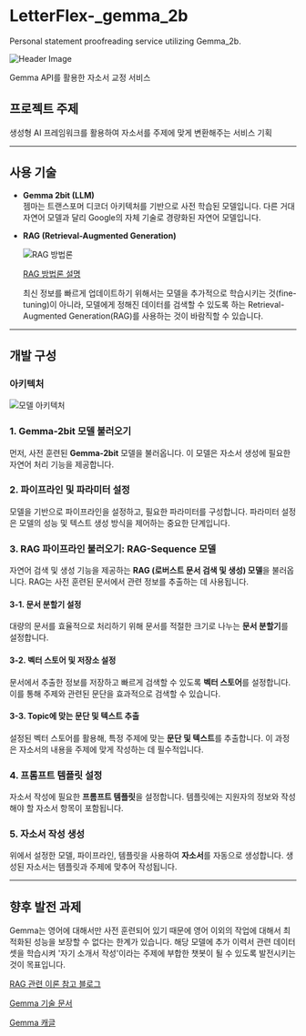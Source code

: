 # LetterFlex-_gemma_2b
Personal statement proofreading service utilizing Gemma_2b.

![Header Image](https://github.com/user-attachments/assets/7b00ea66-5ce3-4c0a-9dba-5bb3ffbf181c)

Gemma API를 활용한 자소서 교정 서비스

## 프로젝트 주제
생성형 AI 프레임워크를 활용하여 자소서를 주제에 맞게 변환해주는 서비스 기획

---

## 사용 기술

- **Gemma 2bit (LLM)**  
  젬마는 트랜스포머 디코더 아키텍처를 기반으로 사전 학습된 모델입니다. 다른 거대 자연어 모델과 달리 Google의 자체 기술로 경량화된 자연어 모델입니다.

- **RAG (Retrieval-Augmented Generation)**

  ![RAG 방법론](https://github.com/user-attachments/assets/14844b8e-3a24-44a1-91bb-1e60c72548a8)
  
  [RAG 방법론 설명](https://proceedings.neurips.cc/paper_files/paper/2020/file/6b493230205f780e1bc26945df7481e5-Paper.pdf)

  최신 정보를 빠르게 업데이트하기 위해서는 모델을 추가적으로 학습시키는 것(fine-tuning)이 아니라, 모델에게 정해진 데이터를 검색할 수 있도록 하는 Retrieval-Augmented Generation(RAG)를 사용하는 것이 바람직할 수 있습니다.

---

## 개발 구성
### 아키텍처
![모델 아키텍처](https://github.com/user-attachments/assets/1356c9f7-acce-4cfa-9061-7f07b8b5177c)


### 1. Gemma-2bit 모델 불러오기
먼저, 사전 훈련된 **Gemma-2bit** 모델을 불러옵니다. 이 모델은 자소서 생성에 필요한 자연어 처리 기능을 제공합니다.

### 2. 파이프라인 및 파라미터 설정
모델을 기반으로 파이프라인을 설정하고, 필요한 파라미터를 구성합니다. 파라미터 설정은 모델의 성능 및 텍스트 생성 방식을 제어하는 중요한 단계입니다.

### 3. RAG 파이프라인 불러오기: RAG-Sequence 모델
자연어 검색 및 생성 기능을 제공하는 **RAG (로버스트 문서 검색 및 생성) 모델**을 불러옵니다. RAG는 사전 훈련된 문서에서 관련 정보를 추출하는 데 사용됩니다.

#### 3-1. 문서 분할기 설정
대량의 문서를 효율적으로 처리하기 위해 문서를 적절한 크기로 나누는 **문서 분할기**를 설정합니다.

#### 3-2. 벡터 스토어 및 저장소 설정
문서에서 추출한 정보를 저장하고 빠르게 검색할 수 있도록 **벡터 스토어**를 설정합니다. 이를 통해 주제와 관련된 문단을 효과적으로 검색할 수 있습니다.

#### 3-3. Topic에 맞는 문단 및 텍스트 추출
설정된 벡터 스토어를 활용해, 특정 주제에 맞는 **문단 및 텍스트**를 추출합니다. 이 과정은 자소서의 내용을 주제에 맞게 작성하는 데 필수적입니다.

### 4. 프롬프트 템플릿 설정
자소서 작성에 필요한 **프롬프트 템플릿**을 설정합니다. 템플릿에는 지원자의 정보와 작성해야 할 자소서 항목이 포함됩니다.

### 5. 자소서 작성 생성
위에서 설정한 모델, 파이프라인, 템플릿을 사용하여 **자소서**를 자동으로 생성합니다. 생성된 자소서는 템플릿과 주제에 맞추어 작성됩니다.

---

## 향후 발전 과제
Gemma는 영어에 대해서만 사전 훈련되어 있기 때문에 영어 이외의 작업에 대해서 최적화된 성능을 보장할 수 없다는 한계가 있습니다. 해당 모델에 추가 이력서 관련 데이터 셋을 학습시켜 '자기 소개서 작성'이라는 주제에 부합한 챗봇이 될 수 있도록 발전시키는 것이 목표입니다.

[RAG 관련 이론 참고 블로그](https://inblog.ai/moondb/13538)

[Gemma 기술 문서](https://storage.googleapis.com/deepmind-media/gemma/gemma-report.pdf)

[Gemma 캐글](https://www.kaggle.com/models/google/gemma/)
